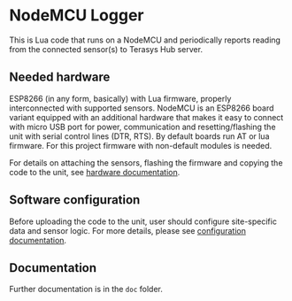 NodeMCU Logger
=====================================

This is Lua code that runs on a NodeMCU and periodically reports
reading from the connected sensor(s) to Terasys Hub server.

Needed hardware
---------------
ESP8266 (in any form, basically) with Lua firmware, properly interconnected
with supported sensors. NodeMCU is an ESP8266 board variant equipped with
an additional hardware that makes it easy to connect with micro USB port
for power, communication and resetting/flashing the unit with serial
control lines (DTR, RTS).
By default boards run AT or lua firmware. For this project firmware with
non-default modules is needed.

For details on attaching the sensors, flashing the firmware and copying
the code to the unit, see [hardware documentation](doc/Hardware.md).

Software configuration
----------------------
Before uploading the code to the unit, user should configure
site-specific data and sensor logic.
For more details, please see [configuration documentation](doc/Configuration.md).

Documentation
-------------
Further documentation is in the `doc` folder.

